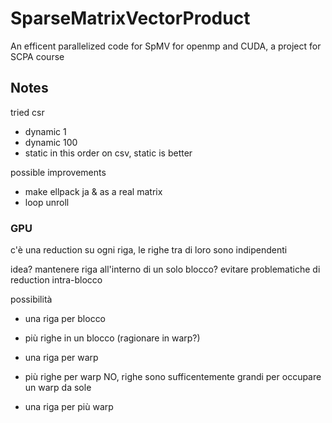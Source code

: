 # SparseMatrixVectorProduct
An efficent parallelized code for SpMV for openmp and CUDA, a project for SCPA course

## Notes

tried csr
- dynamic 1
- dynamic 100
- static
in this order on csv, static is better

possible improvements
- make ellpack ja & as a real matrix
- loop unroll

### GPU

c'è una reduction su ogni riga, le righe tra di loro sono indipendenti

idea? mantenere riga all'interno di un solo blocco? evitare problematiche di reduction intra-blocco

possibilità
- una riga per blocco
- più righe in un blocco (ragionare in warp?)

- una riga per warp
- più righe per warp NO, righe sono sufficentemente grandi per occupare un warp da sole
- una riga per più warp
